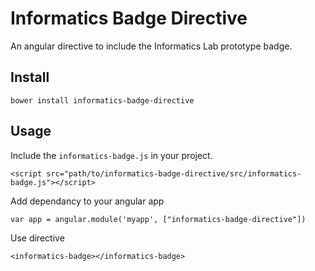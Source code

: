 # Informatics Badge Directive
An angular directive to include the Informatics Lab prototype badge.

## Install

`bower install informatics-badge-directive`

## Usage

Include the `informatics-badge.js` in your project.

```
<script src="path/to/informatics-badge-directive/src/informatics-badge.js"></script>
```

Add dependancy to your angular app

```
var app = angular.module('myapp', ["informatics-badge-directive"])
```

Use directive

```
<informatics-badge></informatics-badge>
```
